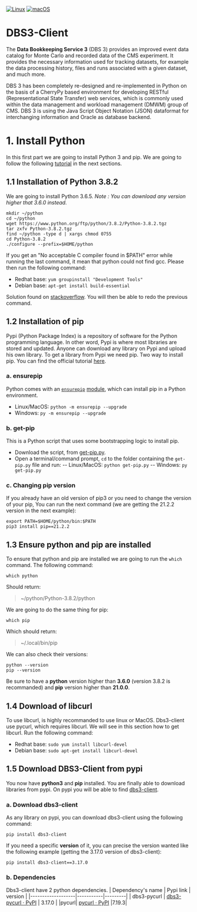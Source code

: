 [![Linux](https://svgshare.com/i/Zhy.svg)](https://svgshare.com/i/Zhy.svg) [![macOS](https://svgshare.com/i/ZjP.svg)](https://svgshare.com/i/ZjP.svg)
# DBS3-Client

The **Data Bookkeeping Service 3** (DBS 3) provides an improved event data catalog for Monte Carlo and recorded data of the CMS experiment. It provides the necessary information used for tracking datasets, for example the data processing history, files and runs associated with a given dataset, and much more.

DBS 3 has been completely re-designed and re-implemented in Python on the basis of a CherryPy based environment for developing RESTful (Representational State Transfer) web services, which is commonly used within the data management and workload management (DMWM) group of CMS. DBS 3 is using the Java Script Object Notation (JSON) dataformat for interchanging information and Oracle as database backend.


# 1. Install Python

In this first part we are going to install Python 3 and pip. We are going to follow the following [tutorial](https://thelazylog.com/install-python-as-local-user-on-linux/) in the next sections.

## 1.1 Installation of Python 3.8.2

We are going to install Python 3.6.5.
*Note : You can download any version higher that 3.6.0 instead.*

    mkdir ~/python
    cd ~/python
    wget https://www.python.org/ftp/python/3.8.2/Python-3.8.2.tgz
    tar zxfv Python-3.8.2.tgz
    find ~/python -type d | xargs chmod 0755
    cd Python-3.8.2
    ./configure --prefix=$HOME/python

If you  get an "No acceptable C compiler found in $PATH" error while running the last command, it mean that python could not find gcc. Please then run the following  command:
- Redhat base:
`yum groupinstall "Development Tools"`
- Debian base:
`apt-get install build-essential`

Solution found on [stackoverflow](https://stackoverflow.com/questions/19816275/python-no-acceptable-c-compiler-found-in-path-when-installing-python).  You will then be able to redo the previous command.

## 1.2 Installation of pip

Pypi (Python Package Index) is a repository of software for the Python programming language. In other word, Pypi is where most libraries are stored and updated. Anyone can download any library on Pypi and upload his own library. To get a library from Pypi we need pip. Two way to install pip. You can find the official tutorial [here](https://pip.pypa.io/en/stable/installation/).

### a. ensurepip

Python comes with an [`ensurepip`](https://docs.python.org/3/library/ensurepip.html#module-ensurepip "(in Python v3.9)") [module](https://pip.pypa.io/en/stable/installation/#python), which can install pip in a Python environment.
- Linux/MacOS:
`python -m ensurepip --upgrade`
- Windows:
`py -m ensurepip --upgrade`

### b. get-pip

This is a Python script that uses some bootstrapping logic to install pip.
-   Download the script, from  [get-pip.py](https://bootstrap.pypa.io/get-pip.py).
-   Open a terminal/command prompt,  `cd`  to the folder containing the  `get-pip.py`  file and run:
-- Linux/MacOS:
`python get-pip.py`
-- Windows:
`py get-pip.py`

### c. Changing pip version

If you already have an old version of pip3 or you need to change the version of your pip, You can run the next command (we are getting the 21.2.2 version in the next example):

    export PATH=$HOME/python/bin:$PATH
	pip3 install pip==21.2.2

## 1.3 Ensure python and pip are installed

To ensure that python and pip are installed we are going to run the `which` command.
The following command:

    which python

Should return:

> ~/python/Python-3.8.2/python

We are going to do the same thing for pip:

    which pip

Which should return:

> ~/.local/bin/pip

We can also check their versions:

    python --version
    pip --version
 
Be sure to have a **python** version higher than **3.6.0** (version 3.8.2 is recommanded) and **pip** version higher than **21.0.0**.

## 1.4 Download of libcurl

To use libcurl, is highly recommanded to use linux or MacOS.
Dbs3-client use pycurl, which requires libcurl. We will see in this section how to get libcurl. Run the following command:
- Redhat base:
`sudo yum install libcurl-devel`
- Debian base:
`sudo apt-get install libcurl-devel`

## 1.5 Download DBS3-Client from pypi

You now have **python3** and **pip** installed. You are finally able to download libraries from pypi.
On pypi you will be able to find [dbs3-client](https://pypi.org/project/dbs3-client/).

### a. Download dbs3-client

As any library on pypi, you can download dbs3-client using the following command:

    pip install dbs3-client

If you need a specific **version** of it, you can precise the version wanted like the following example (getting the 3.17.0 version of dbs3-client):

    pip install dbs3-client==3.17.0

### b. Dependencies

Dbs3-client have 2 python dependencies.
| Dependency's name | Pypi link | version |
|-------------------|-----------|---------|
| dbs3-pycurl       | [dbs3-pycurl · PyPI](https://pypi.org/project/dbs3-pycurl/) | 3.17.0 |
|pycurl| [pycurl · PyPI](https://pypi.org/project/pycurl/) |7.19.3|
